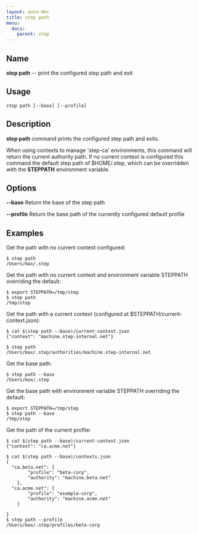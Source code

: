 ```yaml
---
layout: auto-doc
title: step path
menu:
  docs:
    parent: step
---
```


## Name
**step path** -- print the configured step path and exit

## Usage

```raw
step path [--base] [--profile]
```

## Description

**step path** command prints the configured step path and exits.

When using contexts to manage 'step-ca' environments, this command will return
the current authority path. If no current context is configured this command the
default step path of $HOME/.step, which can be overridden with the **STEPPATH**
environment variable.

## Options


**--base**
Return the base of the step path

**--profile**
Return the base path of the currently configured default profile

## Examples

Get the path with no current context configured:
```shell
$ step path
/Users/max/.step
```

Get the path with no current context and environment variable STEPPATH overriding the default:
```shell
$ export STEPPATH=/tmp/step
$ step path
/tmp/step
```

Get the path with a current context (configured at $STEPPATH/current-context.json):
```shell
$ cat $(step path --base)/current-context.json
{"context": "machine.step-internal.net"}

$ step path
/Users/max/.step/authorities/machine.step-internal.net
```

Get the base path:
```shell
$ step path --base
/Users/max/.step
```

Get the base path with environment variable STEPPATH overriding the default:
```shell
$ export STEPPATH=/tmp/step
$ step path --base
/tmp/step
```

Get the path of the current profile:
```shell
$ cat $(step path --base)/current-context.json
{"context": "ca.acme.net"}

$ cat $(step path --base)/contexts.json
{
  "ca.beta.net": {
        "profile": "beta-corp",
        "authority": "machine.beta.net"
    },
  "ca.acme.net": {
        "profile": "example-corp",
        "authority": "machine.acme.net"
    }

}
$ step path --profile
/Users/max/.step/profiles/beta-corp
```


